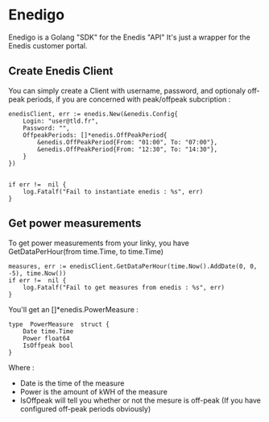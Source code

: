 # Enedigo

Enedigo is a Golang "SDK" for the Enedis "API"
It's just a wrapper for the Enedis customer portal.



## Create Enedis Client

You can simply create a Client with username, password, and optionaly off-peak periods, if you are concerned with peak/offpeak subcription :

    enedisClient, err := enedis.New(&enedis.Config{
	    Login: "user@tld.fr",
	    Password: "",
	    OffpeakPeriods: []*enedis.OffPeakPeriod{
		    &enedis.OffPeakPeriod{From: "01:00", To: "07:00"},
		    &enedis.OffPeakPeriod{From: "12:30", To: "14:30"},
	    }
	})    


    if err !=  nil {
	    log.Fatalf("Fail to instantiate enedis : %s", err)
    }


## Get power measurements

To get power measurements from your linky, you have GetDataPerHour(from time.Time, to time.Time)

    measures, err := enedisClient.GetDataPerHour(time.Now().AddDate(0, 0, -5), time.Now())
    if err !=  nil {
	    log.Fatalf("Fail to get measures from enedis : %s", err)
	}


You'll get an []*enedis.PowerMeasure :

    type  PowerMeasure  struct {
	    Date time.Time
	    Power float64
	    IsOffpeak bool
    }
    
Where :

 - Date is the time of the measure
 - Power is the amount of kWH of the measure
 - IsOffpeak will tell you whether or not the mesure is off-peak (If you have configured off-peak periods obviously)

